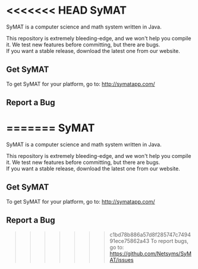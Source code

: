 <<<<<<< HEAD
SyMAT
=====

SyMAT is a computer science and math system written in Java.

This repository is extremely bleeding-edge, and we won't help you compile it.
We test new features before committing, but there are bugs.  
If you want a stable release, download the latest one from our website.

Get SyMAT
------

To get SyMAT for your platform, go to:
http://symatapp.com/

Report a Bug
------
=======
SyMAT
=====

SyMAT is a computer science and math system written in Java.

This repository is extremely bleeding-edge, and we won't help you compile it.
We test new features before committing, but there are bugs.  
If you want a stable release, download the latest one from our website.

Get SyMAT
------

To get SyMAT for your platform, go to:
http://symatapp.com/

Report a Bug
------
>>>>>>> c1bd78b886a57d8f285747c749491ece75862a43
To report bugs, go to: https://github.com/Netsyms/SyMAT/issues